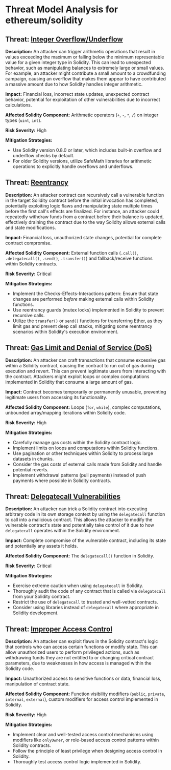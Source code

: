 # Threat Model Analysis for ethereum/solidity

## Threat: [Integer Overflow/Underflow](./threats/integer_overflowunderflow.md)

**Description:** An attacker can trigger arithmetic operations that result in values exceeding the maximum or falling below the minimum representable value for a given integer type in Solidity. This can lead to unexpected behavior, such as manipulating balances to extremely large or small values. For example, an attacker might contribute a small amount to a crowdfunding campaign, causing an overflow that makes them appear to have contributed a massive amount due to how Solidity handles integer arithmetic.

**Impact:** Financial loss, incorrect state updates, unexpected contract behavior, potential for exploitation of other vulnerabilities due to incorrect calculations.

**Affected Solidity Component:** Arithmetic operators (`+`, `-`, `*`, `/`) on integer types (`uint`, `int`).

**Risk Severity:** High

**Mitigation Strategies:**
* Use Solidity version 0.8.0 or later, which includes built-in overflow and underflow checks by default.
* For older Solidity versions, utilize SafeMath libraries for arithmetic operations to explicitly handle overflows and underflows.

## Threat: [Reentrancy](./threats/reentrancy.md)

**Description:** An attacker contract can recursively call a vulnerable function in the target Solidity contract before the initial invocation has completed, potentially exploiting logic flaws and manipulating state multiple times before the first call's effects are finalized. For instance, an attacker could repeatedly withdraw funds from a contract before their balance is updated, effectively draining the contract due to the way Solidity allows external calls and state modifications.

**Impact:** Financial loss, unauthorized state changes, potential for complete contract compromise.

**Affected Solidity Component:** External function calls (`.call()`, `.delegatecall()`, `.send()`, `.transfer()`) and fallback/receive functions within Solidity contracts.

**Risk Severity:** Critical

**Mitigation Strategies:**
* Implement the Checks-Effects-Interactions pattern: Ensure that state changes are performed *before* making external calls within Solidity functions.
* Use reentrancy guards (mutex locks) implemented in Solidity to prevent recursive calls.
* Utilize the `transfer()` or `send()` functions for transferring Ether, as they limit gas and prevent deep call stacks, mitigating some reentrancy scenarios within Solidity's execution environment.

## Threat: [Gas Limit and Denial of Service (DoS)](./threats/gas_limit_and_denial_of_service__dos_.md)

**Description:** An attacker can craft transactions that consume excessive gas within a Solidity contract, causing the contract to run out of gas during execution and revert. This can prevent legitimate users from interacting with the contract. Attackers might exploit loops or complex computations implemented in Solidity that consume a large amount of gas.

**Impact:** Contract becomes temporarily or permanently unusable, preventing legitimate users from accessing its functionality.

**Affected Solidity Component:** Loops (`for`, `while`), complex computations, unbounded array/mapping iterations within Solidity code.

**Risk Severity:** High

**Mitigation Strategies:**
* Carefully manage gas costs within the Solidity contract logic.
* Implement limits on loops and computations within Solidity functions.
* Use pagination or other techniques within Solidity to process large datasets in chunks.
* Consider the gas costs of external calls made from Solidity and handle potential reverts.
* Implement withdrawal patterns (pull payments) instead of push payments where possible in Solidity contracts.

## Threat: [Delegatecall Vulnerabilities](./threats/delegatecall_vulnerabilities.md)

**Description:** An attacker can trick a Solidity contract into executing arbitrary code in its own storage context by using the `delegatecall` function to call into a malicious contract. This allows the attacker to modify the vulnerable contract's state and potentially take control of it due to how `delegatecall` operates within the Solidity environment.

**Impact:** Complete compromise of the vulnerable contract, including its state and potentially any assets it holds.

**Affected Solidity Component:** The `delegatecall()` function in Solidity.

**Risk Severity:** Critical

**Mitigation Strategies:**
* Exercise extreme caution when using `delegatecall` in Solidity.
* Thoroughly audit the code of any contract that is called via `delegatecall` from your Solidity contract.
* Restrict the use of `delegatecall` to trusted and well-vetted contracts.
* Consider using libraries instead of `delegatecall` where appropriate in Solidity development.

## Threat: [Improper Access Control](./threats/improper_access_control.md)

**Description:** An attacker can exploit flaws in the Solidity contract's logic that controls who can access certain functions or modify state. This can allow unauthorized users to perform privileged actions, such as withdrawing funds they are not entitled to or changing critical contract parameters, due to weaknesses in how access is managed within the Solidity code.

**Impact:** Unauthorized access to sensitive functions or data, financial loss, manipulation of contract state.

**Affected Solidity Component:** Function visibility modifiers (`public`, `private`, `internal`, `external`), custom modifiers for access control implemented in Solidity.

**Risk Severity:** High

**Mitigation Strategies:**
* Implement clear and well-tested access control mechanisms using modifiers like `onlyOwner`, or role-based access control patterns within Solidity contracts.
* Follow the principle of least privilege when designing access control in Solidity.
* Thoroughly test access control logic implemented in Solidity.

